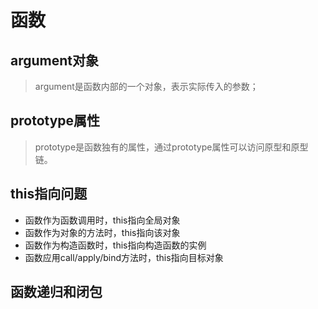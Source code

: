# 函数
## argument对象
> argument是函数内部的一个对象，表示实际传入的参数；
> 

## prototype属性
> prototype是函数独有的属性，通过prototype属性可以访问原型和原型链。
> 

## this指向问题
- 函数作为函数调用时，this指向全局对象
- 函数作为对象的方法时，this指向该对象
- 函数作为构造函数时，this指向构造函数的实例
- 函数应用call/apply/bind方法时，this指向目标对象

## 函数递归和闭包
